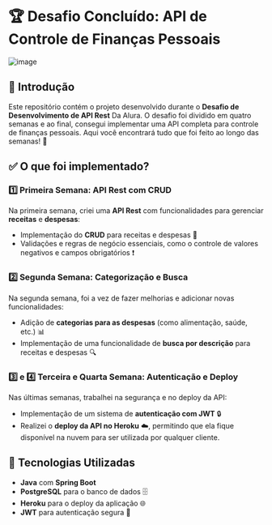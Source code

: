 # 🏆 Desafio Concluído: API de Controle de Finanças Pessoais
![image](https://github.com/user-attachments/assets/3b2f68ab-c569-42af-95b7-dd680b6840ac)

## 👋 Introdução

Este repositório contém o projeto desenvolvido durante o **Desafio de Desenvolvimento de API Rest** Da Alura. O desafio foi dividido em quatro semanas e ao final, consegui implementar uma API completa para controle de finanças pessoais. Aqui você encontrará tudo que foi feito ao longo das semanas! 🚀

## ✅ O que foi implementado?

### 1️⃣ Primeira Semana: API Rest com CRUD
Na primeira semana, criei uma **API Rest** com funcionalidades para gerenciar **receitas** e **despesas**:
- Implementação do **CRUD** para receitas e despesas 📝
- Validações e regras de negócio essenciais, como o controle de valores negativos e campos obrigatórios ❗

### 2️⃣ Segunda Semana: Categorização e Busca
Na segunda semana, foi a vez de fazer melhorias e adicionar novas funcionalidades:
- Adição de **categorias para as despesas** (como alimentação, saúde, etc.) 📊
- Implementação de uma funcionalidade de **busca por descrição** para receitas e despesas 🔍

### 3️⃣ e 4️⃣ Terceira e Quarta Semana: Autenticação e Deploy
Nas últimas semanas, trabalhei na segurança e no deploy da API:
- Implementação de um sistema de **autenticação com JWT** 🔒
- Realizei o **deploy da API no Heroku** ☁️, permitindo que ela fique disponível na nuvem para ser utilizada por qualquer cliente.

## 🚀 Tecnologias Utilizadas
- **Java** com **Spring Boot**
- **PostgreSQL** para o banco de dados 🗄️
- **Heroku** para o deploy da aplicação 🌐
- **JWT** para autenticação segura 🔐

